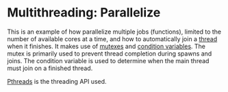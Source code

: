 # Multithreading: Parallelize
This is an example of how parallelize multiple jobs (functions), limited to the number of available cores at a time, and how to automatically join a [thread][thread] when it finishes.
It makes use of [mutexes][mutex] and [condition variables][condvar].
The mutex is primarily used to prevent thread completion during spawns and joins.
The condition variable is used to determine when the main thread must join on a finished thread.

[Pthreads][pthreads] is the threading API used.


[condvar]: https://en.wikipedia.org/wiki/Monitor_(synchronization)
[mutex]: https://en.wikipedia.org/wiki/Mutual_exclusion
[pthreads]: https://en.wikipedia.org/wiki/POSIX_Threads
[thread]: https://en.wikipedia.org/wiki/Thread_(computing)
